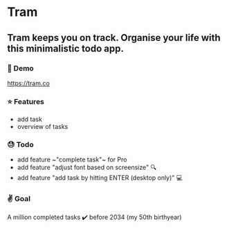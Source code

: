 # Tram

## Tram keeps you on track. Organise your life with this minimalistic todo app.

### :rocket: Demo

https://tram.co

### :star: Features

- add task
- overview of tasks

### :sweat: Todo

- add feature ~"complete task"~ for Pro
- add feature "adjust font based on screensize" :mag:
- add feature "add task by hitting ENTER (desktop only)" :computer:

### :v: Goal

A million completed tasks :heavy_check_mark: before 2034 (my 50th birthyear)
